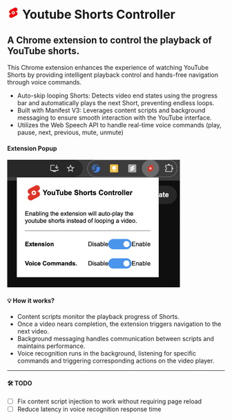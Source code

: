 
# <a href="https://github.com/theSC0RP/youtube-shorts-controller"><img src="images/icon.png" width="28" height="28"></img></a> Youtube Shorts Controller
## A Chrome extension to control the playback of YouTube shorts.

This Chrome extension enhances the experience of watching YouTube Shorts by providing intelligent playback control and hands-free navigation through voice commands.
<ul>

<li>Auto-skip looping Shorts: Detects video end states using the progress bar and automatically plays the next Short, preventing endless loops.
</li>
<li>Built with Manifest V3: Leverages content scripts and background messaging to ensure smooth interaction with the YouTube interface.</li>

<li>Utilizes the Web Speech API to handle real-time voice commands
(play, pause, next, previous, mute, unmute)</li>
</ul>

#### Extension Popup
<img src="images/extension-popup.png" width="400" ></img>


#### 💡 How it works?
<ul>
<li>Content scripts monitor the playback progress of Shorts.</li>
<li>Once a video nears completion, the extension triggers navigation to the next video.</li>
<li>Background messaging handles communication between scripts and maintains performance.</li>

<li>Voice recognition runs in the background, listening for specific commands and triggering corresponding actions on the video player.</li>
</ul>

<hr>

#### 🛠️ TODO

- [ ] Fix content script injection to work without requiring page reload
- [ ] Reduce latency in voice recognition response time